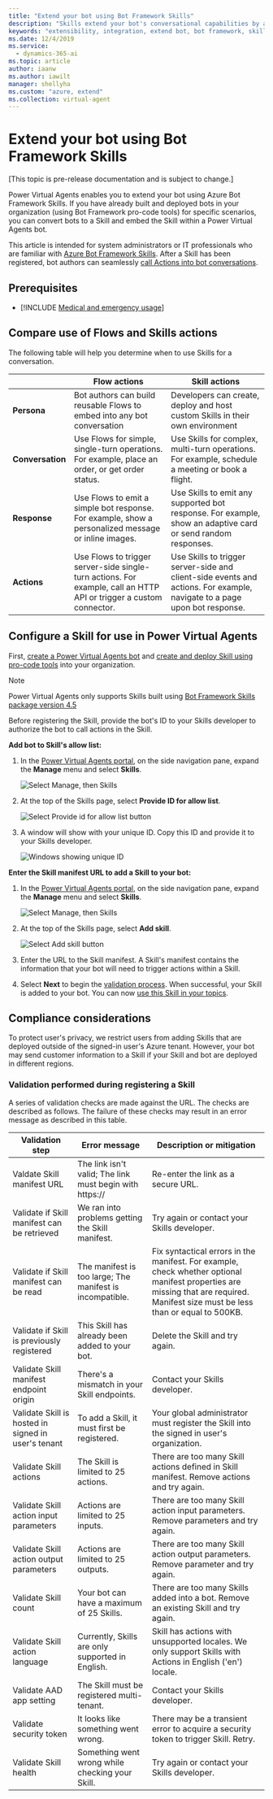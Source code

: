 ```yaml
---
title: "Extend your bot using Bot Framework Skills"
description: "Skills extend your bot's conversational capabilities by automating a series of actions within a topic. Skills enable the bot to book an appointment, send a confirmation email, manage tasks, and more."
keywords: "extensibility, integration, extend bot, bot framework, skills, custom capabilities"
ms.date: 12/4/2019
ms.service:
  - dynamics-365-ai
ms.topic: article
author: iaanw
ms.author: iawilt
manager: shellyha
ms.custom: "azure, extend"
ms.collection: virtual-agent
---
```


# Extend your bot using Bot Framework Skills

[This topic is pre-release documentation and is subject to change.]

Power Virtual Agents enables you to extend your bot using Azure Bot Framework Skills. If you have already built and deployed bots in your organization (using Bot Framework pro-code tools) for specific scenarios, you can convert bots to a Skill and embed the Skill within a Power Virtual Agents bot.

This article is intended for system administrators or IT professionals who are familiar with [Azure Bot Framework Skills](/azure/bot-service/bot-builder-skills-overview?view=azure-bot-service-4.0). After a Skill has been registered, bot authors can seamlessly [call Actions into bot conversations](advanced-use-skills.md).

## Prerequisites

- [!INCLUDE [Medical and emergency usage](includes/pva-usage-limitations.md)]


## Compare use of Flows and Skills actions
The following table will help you determine when to use Skills for a conversation.

|    | **Flow actions** | **Skill actions** |
| -- | -- | -- |
| **Persona** | Bot authors can build reusable Flows to embed into any bot conversation | Developers can create, deploy and host custom Skills in their own environment |
| **Conversation** | Use Flows for simple, single-turn operations. For example, place an order, or get order status. | Use Skills for complex, multi-turn operations. For example, schedule a meeting or book a flight. |
| **Response** | Use Flows to emit a simple bot response. For example, show a personalized message or inline images. | Use Skills to emit any supported bot response. For example, show an adaptive card or send random responses. |
| **Actions** | Use Flows to trigger server-side single-turn actions. For example, call an HTTP API or trigger a custom connector. | Use Skills to trigger server-side and client-side events and actions. For example, navigate to a page upon bot response. |


## Configure a Skill for use in Power Virtual Agents
First, [create a Power Virtual Agents bot](authoring-first-bot.md) and [create and deploy Skill using pro-code tools](https://go.microsoft.com/fwlink/?linkid=2110533) into your organization.

>[!NOTE]
>Power Virtual Agents only supports Skills built using [Bot Framework Skills package version 4.5](https://www.nuget.org/packages/Microsoft.Bot.Builder.Skills/4.5.1)

Before registering the Skill, provide the bot's ID to your Skills developer to authorize the bot to call actions in the Skill.

**Add bot to Skill's allow list:**

1. In the [Power Virtual Agents portal](https://powerva.microsoft.com), on the side navigation pane, expand the **Manage** menu and select **Skills**.

   ![Select Manage, then Skills](media/skills-menu.png)

1. At the top of the Skills page, select **Provide ID for allow list**.
 
   ![Select Provide id for allow list button](media/skills-provide-id.png)

1. A window will show with your unique ID. Copy this ID and provide it to your Skills developer.

   ![Windows showing unique ID](media/skills-provide-id-modal.png)


**Enter the Skill manifest URL to add a Skill to your bot:**

1. In the [Power Virtual Agents portal](https://powerva.microsoft.com), on the side navigation pane, expand the **Manage** menu and select **Skills**.

   ![Select Manage, then Skills](media/skills-menu.png)

1. At the top of the Skills page, select **Add skill**.
 
   ![Select Add skill button](media/skills-provide-id.png)

1. Enter the URL to the Skill manifest. A Skill's manifest contains the information that your bot will need to trigger actions within a Skill.

1. Select **Next** to begin the [validation process](#validation-performed-during-registering-a-skill). When successful, your Skill is added to your bot. You can now [use this Skill in your topics](advanced-use-skills.md). 

## Compliance considerations
To protect user's privacy, we restrict users from adding Skills that are deployed outside of the signed-in user's Azure tenant. However, your bot may send customer information to a Skill if your Skill and bot are deployed in different regions.

### Validation performed during registering a Skill

A series of validation checks are made against the URL. The checks are described as follows. The failure of these checks may result in an error message as described in this table.

Validation step|Error message|Description or mitigation
---|---|---
Valdate Skill manifest URL|The link isn't valid; The link must begin with https:// | Re-enter the link as a secure URL. |
Validate if Skill manifest can be retrieved|We ran into problems getting the Skill manifest.| Try again or contact your Skills developer.
Validate if Skill manifest can be read|The manifest is too large; The manifest is incompatible.| Fix syntactical errors in the manifest. For example, check whether optional manifest properties are missing that are required. Manifest size must be less than or equal to 500KB. |
Validate if Skill is previously registered|This Skill has already been added to your bot.|Delete the Skill and try again. |
Validate Skill manifest endpoint origin|There's a mismatch in your Skill endpoints.|Contact your Skills developer. |
Validate Skill is hosted in signed in user's tenant|To add a Skill, it must first be registered.| Your global administrator must register the Skill into the signed in user's organization. |
Validate Skill actions|The Skill is limited to 25 actions.|There are too many Skill actions defined in Skill manifest. Remove actions and try again. |
Validate Skill action input parameters|Actions are limited to 25 inputs.|There are too many Skill action input parameters. Remove parameters and try again. |
Validate Skill action output parameters|Actions are limited to 25 outputs.|There are too many Skill action output parameters. Remove parameter and try again. |
Validate Skill count|Your bot can have a maximum of 25 Skills.| There are too many Skills added into a bot. Remove an existing Skill and try again. |
Validate Skill action language|Currently, Skills are only supported in English.| Skill has actions with unsupported locales. We only support Skills with Actions in English ('en') locale. |
Validate AAD app setting |The Skill must be registered multi-tenant.| Contact your Skills developer. |
Validate security token |It looks like something went wrong.|There may be a transient error to acquire a security token to trigger Skill. Retry.|
Validate Skill health|Something went wrong while checking your Skill.|Try again or contact your Skills developer.|
